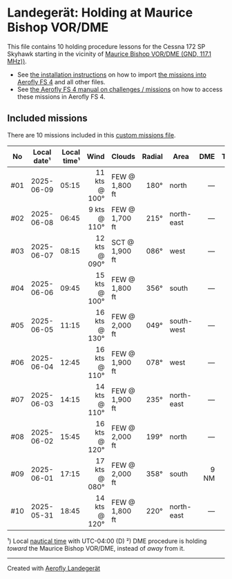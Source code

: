 # Landegerät: Holding at Maurice Bishop VOR/DME

This file contains 10 holding procedure lessons for the Cessna 172 SP Skyhawk starting in the vicinity of [Maurice Bishop VOR/DME (GND, 117.1 MHz))](https://skyvector.com/?ll=12.0001%2C-61.78725&chart=301&zoom=2).

- See [the installation instructions](https://fboes.github.io/aerofly-missions/docs/generic-installation.html) on how to import [the missions into Aerofly FS 4](missions/custom_missions_user.tmc) and all other files.
- See [the Aerofly FS 4 manual on challenges / missions](https://www.aerofly.com/tutorials/missions/) on how to access these missions in Aerofly FS 4.

## Included missions

There are 10 missions included in this [custom missions file](missions/custom_missions_user.tmc).

| No  | Local date¹ | Local time¹ |          Wind | Clouds         | Radial | Area       |  DME | Turn |  Altitude |
| :-: | ----------- | ----------: | ------------: | -------------- | -----: | ---------- | ---: | :--: | --------: |
| #01 | 2025-06-09  |       05:15 | 11 kts @ 100° | FEW @ 1,800 ft |   180° | north      |    — |  R   |  8,400 ft |
| #02 | 2025-06-08  |       06:45 |  9 kts @ 110° | FEW @ 1,700 ft |   215° | north-east |    — |  L   | 11,600 ft |
| #03 | 2025-06-07  |       08:15 | 12 kts @ 090° | SCT @ 1,900 ft |   086° | west       |    — |  R   |  5,400 ft |
| #04 | 2025-06-06  |       09:45 | 15 kts @ 100° | FEW @ 1,800 ft |   356° | south      |    — |  L   | 12,300 ft |
| #05 | 2025-06-05  |       11:15 | 16 kts @ 130° | FEW @ 2,000 ft |   049° | south-west |    — |  R   |  9,100 ft |
| #06 | 2025-06-04  |       12:45 | 16 kts @ 110° | FEW @ 1,900 ft |   078° | west       |    — |  R   | 14,400 ft |
| #07 | 2025-06-03  |       14:15 | 14 kts @ 110° | FEW @ 1,900 ft |   235° | north-east |    — |  R   | 12,400 ft |
| #08 | 2025-06-02  |       15:45 | 16 kts @ 120° | FEW @ 2,000 ft |   199° | north      |    — |  R   |  4,900 ft |
| #09 | 2025-06-01  |       17:15 | 17 kts @ 080° | FEW @ 2,000 ft |   358° | south      | 9 NM |  R   | 13,300 ft |
| #10 | 2025-05-31  |       18:45 | 14 kts @ 120° | FEW @ 1,800 ft |   220° | north-east |    — |  R   |  5,600 ft |

¹) Local [nautical time](https://en.wikipedia.org/wiki/Nautical_time) with UTC-04:00 (D)
²) DME procedure is holding _toward_ the Maurice Bishop VOR/DME, instead of _away_ from it.

---

Created with [Aerofly Landegerät](https://github.com/fboes/aerofly-patterns)
